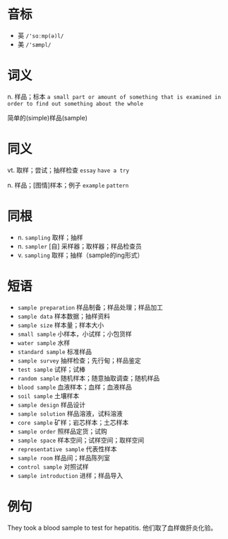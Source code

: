 # 音标

- 英 `/'sɑːmp(ə)l/`
- 美 `/'sæmpl/`

# 词义

n. 样品；标本
`a small part or amount of something that is examined in order to find out something about the whole`



简单的(simple)样品(sample)

# 同义

vt. 取样；尝试；抽样检查
`essay` `have a try`

n. 样品；[图情]样本；例子
`example` `pattern`

# 同根

- n. `sampling` 取样；抽样
- n. `sampler` [自] 采样器；取样器；样品检查员
- v. `sampling` 取样；抽样（sample的ing形式）

# 短语

- `sample preparation` 样品制备；样品处理；样品加工
- `sample data` 样本数据；抽样资料
- `sample size` 样本量；样本大小
- `small sample` 小样本，小试样；小包货样
- `water sample` 水样
- `standard sample` 标准样品
- `sample survey` 抽样检查；先行甸；样品鉴定
- `test sample` 试样；试棒
- `random sample` 随机样本；随意抽取调查；随机样品
- `blood sample` 血液样本；血样；血液样品
- `soil sample` 土壤样本
- `sample design` 样品设计
- `sample solution` 样品溶液，试料溶液
- `core sample` 矿样；岩芯样本；土芯样本
- `sample order` 照样品定货；试购
- `sample space` 样本空间；试样空间；取样空间
- `representative sample` 代表性样本
- `sample room` 样品间；样品陈列室
- `control sample` 对照试样
- `sample introduction` 进样；样品导入

# 例句

They took a blood sample to test for hepatitis.
他们取了血样做肝炎化验。


